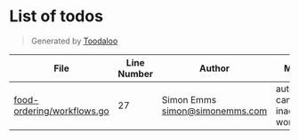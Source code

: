 # List of todos

> Generated by [Toodaloo](https://toodaloo.dev)

| File | Line Number | Author | Message |
| --- | --- | --- | --- |
| [food-ordering/workflows.go](food-ordering/workflows.go#L27) | 27 | Simon Emms <simon@simonemms.com> | automatically cancel inactive workflows |
